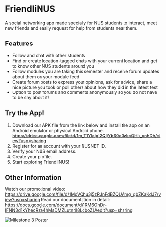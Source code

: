 # FriendliNUS
A social networking app made specially for NUS students to interact, meet new friends and easily request for help from students near them.

## Features
- Follow and chat with other students 
- Find or create location-tagged chats with your current location and get to know other NUS students around you
- Follow modules you are taking this semester and receive forum updates about them on your module feed
- Create forum posts to express your opinions, ask for advice, share a nice picture you took or poll others about how they did in the latest test
- Option to post forums and comments anonymously so you do not have to be shy about it!

## Try the App!
1. Download our APK file from the link below and install the app on an Android emulator or physical Android phone.
https://drive.google.com/file/d/1m_T1YloigI2QIjYb60e9zkcQHk_xnhDh/view?usp=sharing
2. Register for an account with your NUSNET ID.
3. Verify your NUS email address.
4. Create your profile.
5. Start exploring FriendliNUS!

## Other Information
Watch our promotional video: https://drive.google.com/file/d/1MoVQhu3j5zRJnFdBZQUAmg_qbZKaKdJ7/view?usp=sharing
Read our documentation in detail: https://docs.google.com/document/d/1RM6OhDr-IFNN3d1kYhecRze4hMsDMZLutn4l8LdboZU/edit?usp=sharing

![Milestone 3 Poster](https://user-images.githubusercontent.com/69505852/127009816-3435e7a5-3dda-463b-930c-7e9e3a7196dd.png)
